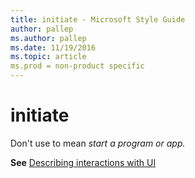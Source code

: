 ```yaml
---
title: initiate - Microsoft Style Guide
author: pallep
ms.author: pallep
ms.date: 11/19/2016
ms.topic: article
ms.prod = non-product specific
---
```


# initiate

Don't use to mean *start a program or app.* 

**See** [Describing interactions with UI](/style-guide/procedures-instructions/describing-interactions-with-ui)
